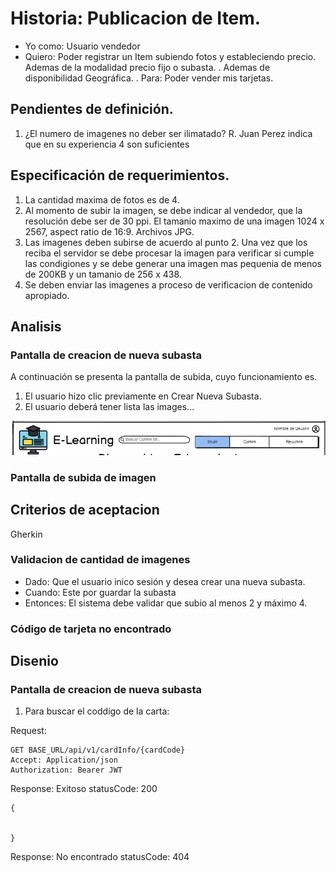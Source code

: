 # Historia: Publicacion de Item.

- Yo como: Usuario vendedor
- Quiero: Poder registrar un Item subiendo fotos y estableciendo precio. Ademas de la modalidad precio fijo o subasta. . Ademas de disponibilidad Geográfica.
  . Para: Poder vender mis tarjetas.

## Pendientes de definición.

1. ¿El numero de imagenes no deber ser ilimatado?
   R. Juan Perez indica que en su experiencia 4 son suficientes

## Especificación de requerimientos.

1. La cantidad maxima de fotos es de 4.
2. Al momento de subir la imagen, se debe indicar al vendedor, que la resolución debe ser de 30 ppi. El tamanio maximo de una imagen 1024 x 2567, aspect ratio de 16:9. Archivos JPG.
3. Las imagenes deben subirse de acuerdo al punto 2. Una vez que los reciba el servidor se debe procesar la imagen para verificar si cumple las condigiones y se debe generar una imagen mas pequenia de menos de 200KB y un tamanio de 256 x 438.
4. Se deben enviar las imagenes a proceso de verificacion de contenido apropiado.

## Analisis

### Pantalla de creacion de nueva subasta

A continuación se presenta la pantalla de subida, cuyo funcionamiento es.

1. El usuario hizo clic previamente en Crear Nueva Subasta.
2. El usuario deberá tener lista las images...

![Alt text](image.png)

### Pantalla de subida de imagen

## Criterios de aceptacion

Gherkin

### Validacion de cantidad de imagenes

- Dado: Que el usuario inico sesión y desea crear una nueva subasta.
- Cuando: Este por guardar la subasta
- Entonces: El sistema debe validar que subio al menos 2 y máximo 4.

### Código de tarjeta no encontrado

## Disenio

### Pantalla de creacion de nueva subasta

1. Para buscar el coddigo de la carta:

Request:

```
GET BASE_URL/api/v1/cardInfo/{cardCode}
Accept: Application/json
Authorization: Bearer JWT
```

Response: Exitoso statusCode: 200

```
{


}
```

Response: No encontrado statusCode: 404

```

```

